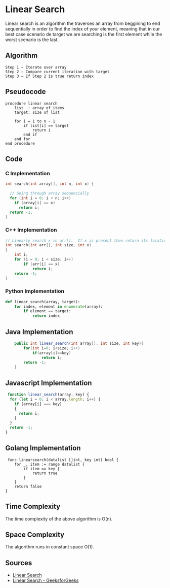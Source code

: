 # Linear Search

Linear search is an algorithm the traverses an array from beggining to end sequentially in order to find the index of your element, meaning that in our best case scenario de target we are searching is the first element while the worst scenario is the last.

## Algorithm

```
Step 1 − Iterate over array
Step 2 − Compare current iteration with target
Step 3 − If Step 2 is true return index
```

## Pseudocode

```
procedure linear search 
    list  : array of items
    target: size of list

    for i = 1 to n - 1
        if list[i] == target
            return i
        end if
    end for
end procedure
```

## Code

### C Implementation

```C
int search(int array[], int n, int x) {
  
  // Going through array sequencially
  for (int i = 0; i < n; i++)
    if (array[i] == x)
      return i;
  return -1;
}
```

### C++ Implementation

```cpp  
// Linearly search x in arr[].  If x is present then return its location,  otherwise return -1
int search(int arr[], int size, int x)
{
    int i;
    for (i = 0; i < size; i++)
        if (arr[i] == x)
            return i;
    return -1;
}
```

### Python Implementation

```python
def linear_search(array, target):
    for index, element in enumerate(array):
        if element == target:
            return index 
```

## Java Implementation

```java
    public int linear_search(int array[], int size, int key){
        for(int i=0; i<size; i++)
            if(array[i]==key)
                return i;
        return -1;
    }
```

## Javascript Implementation

```javascript
 function linear_search(array, key) {
  for (let i = 0; i < array.length; i++) {
    if (array[i] === key) 
    {
      return i;
    }
  }
  return -1;
}
```
## Golang Implementation

```golang
 func linearsearch(datalist []int, key int) bool {
	for _, item := range datalist {
		if item == key {
			return true
		}
	}
	return false
} 
```
## Time Complexity

The time complexity of the above algorithm is O(n).

## Space Complexity

The algorithm runs in constant space O(1).

## Sources
    
- [Linear Search](https://en.wikipedia.org/wiki/Linear_search)
- [Linear Search - GeeksforGeeks](https://www.geeksforgeeks.org/linear-search/)
